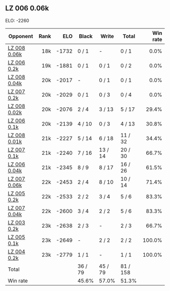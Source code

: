 ## LZ 006 0.06k ##

ELO: -2260

Opponent | Rank | ELO | Black | Write | Total | Win rate
---------|-----:|----:|-------|-------|-------|-------:
[LZ 008 0.06k](LZ%20008%200.06k.md) | 18k | -1732 | 0 / 1 | - | 0 / 1 | 0.0%
[LZ 006 0.2k](LZ%20006%200.2k.md) | 19k | -1881 | 0 / 1 | 0 / 1 | 0 / 2 | 0.0%
[LZ 008 0.04k](LZ%20008%200.04k.md) | 20k | -2017 | - | 0 / 1 | 0 / 1 | 0.0%
[LZ 007 0.2k](LZ%20007%200.2k.md) | 20k | -2029 | 0 / 1 | 0 / 3 | 0 / 4 | 0.0%
[LZ 008 0.02k](LZ%20008%200.02k.md) | 20k | -2076 | 2 / 4 | 3 / 13 | 5 / 17 | 29.4%
[LZ 006 0.1k](LZ%20006%200.1k.md) | 20k | -2139 | 4 / 10 | 0 / 3 | 4 / 13 | 30.8%
[LZ 008 0.01k](LZ%20008%200.01k.md) | 21k | -2227 | 5 / 14 | 6 / 18 | 11 / 32 | 34.4%
[LZ 007 0.1k](LZ%20007%200.1k.md) | 21k | -2240 | 7 / 16 | 13 / 14 | 20 / 30 | 66.7%
[LZ 006 0.04k](LZ%20006%200.04k.md) | 21k | -2345 | 8 / 9 | 8 / 17 | 16 / 26 | 61.5%
[LZ 007 0.06k](LZ%20007%200.06k.md) | 22k | -2453 | 2 / 4 | 8 / 10 | 10 / 14 | 71.4%
[LZ 005 0.2k](LZ%20005%200.2k.md) | 22k | -2533 | 2 / 2 | 3 / 4 | 5 / 6 | 83.3%
[LZ 007 0.04k](LZ%20007%200.04k.md) | 22k | -2600 | 3 / 4 | 2 / 2 | 5 / 6 | 83.3%
[LZ 003 0.2k](LZ%20003%200.2k.md) | 23k | -2638 | 2 / 3 | - | 2 / 3 | 66.7%
[LZ 005 0.1k](LZ%20005%200.1k.md) | 23k | -2649 | - | 2 / 2 | 2 / 2 | 100.0%
[LZ 004 0.2k](LZ%20004%200.2k.md) | 23k | -2779 | 1 / 1 | - | 1 / 1 | 100.0%
Total | | | 36 / 79 | 45 / 79 | 81 / 158 | 
Win rate| | | 45.6% | 57.0% | 51.3% | 
